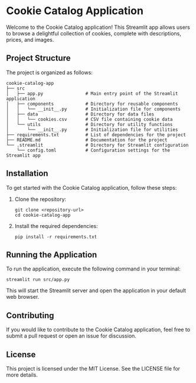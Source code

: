# Cookie Catalog Application

Welcome to the Cookie Catalog application! This Streamlit app allows users to browse a delightful collection of cookies, complete with descriptions, prices, and images.

## Project Structure

The project is organized as follows:

```
cookie-catalog-app
├── src
│   ├── app.py                # Main entry point of the Streamlit application
│   ├── components            # Directory for reusable components
│   │   └── __init__.py       # Initialization file for components
│   ├── data                  # Directory for data files
│   │   └── cookies.csv       # CSV file containing cookie data
│   └── utils                 # Directory for utility functions
│       └── __init__.py       # Initialization file for utilities
├── requirements.txt          # List of dependencies for the project
├── README.md                 # Documentation for the project
└── .streamlit                # Directory for Streamlit configuration
    └── config.toml           # Configuration settings for the Streamlit app
```

## Installation

To get started with the Cookie Catalog application, follow these steps:

1. Clone the repository:
   ```
   git clone <repository-url>
   cd cookie-catalog-app
   ```

2. Install the required dependencies:
   ```
   pip install -r requirements.txt
   ```

## Running the Application

To run the application, execute the following command in your terminal:
```
streamlit run src/app.py
```

This will start the Streamlit server and open the application in your default web browser.

## Contributing

If you would like to contribute to the Cookie Catalog application, feel free to submit a pull request or open an issue for discussion.

## License

This project is licensed under the MIT License. See the LICENSE file for more details.